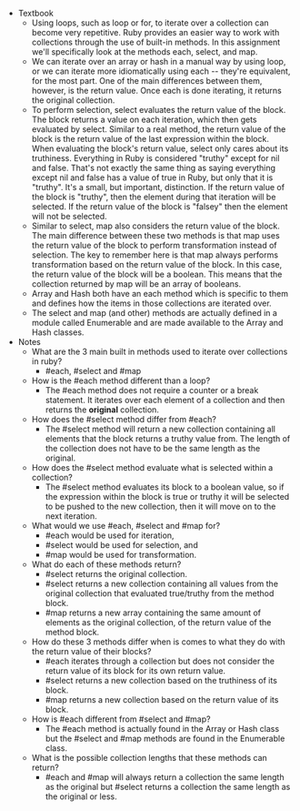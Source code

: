 - Textbook
    - Using loops, such as loop or for, to iterate over a collection can become very repetitive. Ruby provides an easier way to work with collections through the use of built-in methods. In this assignment we'll specifically look at the methods each, select, and map.
    - We can iterate over an array or hash in a manual way by using loop, or we can iterate more idiomatically using each -- they're equivalent, for the most part. One of the main differences between them, however, is the return value. Once each is done iterating, it returns the original collection.
    - To perform selection, select evaluates the return value of the block. The block returns a value on each iteration, which then gets evaluated by select. Similar to a real method, the return value of the block is the return value of the last expression within the block. When evaluating the block's return value, select only cares about its truthiness. Everything in Ruby is considered "truthy" except for nil and false. That's not exactly the same thing as saying everything except nil and false has a value of true in Ruby, but only that it is "truthy". It's a small, but important, distinction. If the return value of the block is "truthy", then the element during that iteration will be selected. If the return value of the block is "falsey" then the element will not be selected.
    - Similar to select, map also considers the return value of the block. The main difference between these two methods is that map uses the return value of the block to perform transformation instead of selection. The key to remember here is that map always performs transformation based on the return value of the block. In this case, the return value of the block will be a boolean. This means that the collection returned by map will be an array of booleans.
    - Array and Hash both have an each method which is specific to them and defines how the items in those collections are iterated over.
    - The select and map (and other) methods are actually defined in a module called Enumerable and are made available to the Array and Hash classes.
- Notes
    - What are the 3 main built in methods used to iterate over collections in ruby?
        - #each, #select and #map
    - How is the #each method different than a loop?
        - The #each method does not require a counter or a break statement. It iterates over each element of a collection and then returns the **original** collection.
    - How does the #select method differ from #each?
        - The #select method will return a new collection containing all elements that the block returns a truthy value from. The length of the collection does not have to be the same length as the original.
    - How does the #select method evaluate what is selected within a collection?
        - The #select method evaluates its block to a boolean value, so if the expression within the block is true or truthy it will be selected to be pushed to the new collection, then it will move on to the next iteration.
    - What would we use #each, #select and #map for?
        - #each would be used for iteration,
        - #select would be used for selection, and
        - #map would be used for transformation.
    - What do each of these methods return?
        - #select returns the original collection.
        - #select returns a new collection containing all values from the original collection that evaluated true/truthy from the method block.
        - #map returns a new array containing the same amount of elements as the original collection, of the return value of the method block.
    - How do these 3 methods differ when is comes to what they do with the return value of their blocks?
        - #each iterates through a collection but does not consider the return value of its block for its own return value.
        - #select returns a new collection based on the truthiness of its block.
        - #map returns a new collection based on the return value of its block.
    - How is #each different from #select and #map?
        - The #each method is actually found in the Array or Hash class but the #select and #map methods are found in the Enumerable class.
    - What is the possible collection lengths that these methods can return?
        - #each and #map will always return a collection the same length as the original but #select returns a collection the same length as the original or less.